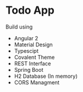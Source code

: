 # Todo App
Build using 
 * Angular 2
 * Material Design
 * Typescipt
 * Covalent Theme
 * REST Interface 
 * Spring Boot
 * H2 Database (In memory)
 * CORS Managment 